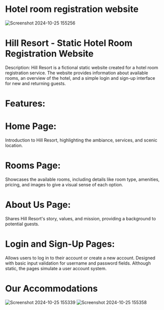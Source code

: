 # Hotel room registration website


![Screenshot 2024-10-25 155256](https://github.com/user-attachments/assets/746ee8e0-ffa3-4bc1-878b-78df92cf5355)

# Hill Resort - Static Hotel Room Registration Website
Description: Hill Resort is a fictional static website created for a hotel room registration service. The website provides information about available rooms, an overview of the hotel, and a simple login and sign-up interface for new and returning guests.

# Features:

# Home Page:

Introduction to Hill Resort, highlighting the ambiance, services, and scenic location.
# Rooms Page:

Showcases the available rooms, including details like room type, amenities, pricing, and images to give a visual sense of each option.
# About Us Page:

Shares Hill Resort's story, values, and mission, providing a background to potential guests.
# Login and Sign-Up Pages:

Allows users to log in to their account or create a new account.
Designed with basic input validation for username and password fields.
Although static, the pages simulate a user account system.

# Our Accommodations
![Screenshot 2024-10-25 155339](https://github.com/user-attachments/assets/ae05b2b3-25bc-42fa-bc5a-3c3962c8c3b7)
![Screenshot 2024-10-25 155358](https://github.com/user-attachments/assets/ce5d503b-efa2-4e4c-9355-0d07197a60ca)
